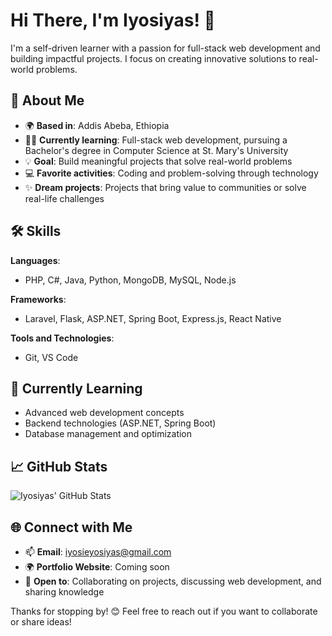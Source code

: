 # Hi There, I'm Iyosiyas! 👋

I'm a self-driven learner with a passion for full-stack web development and building impactful projects. I focus on creating innovative solutions to real-world problems.

## 🚀 About Me

- 🌍 **Based in**: Addis Abeba, Ethiopia
- 🧑‍🎓 **Currently learning**: Full-stack web development, pursuing a Bachelor's degree in Computer Science at St. Mary's University
- 💡 **Goal**: Build meaningful projects that solve real-world problems
- 💻 **Favorite activities**: Coding and problem-solving through technology
- ✨ **Dream projects**: Projects that bring value to communities or solve real-life challenges

## 🛠️ Skills

**Languages**:
- PHP, C#, Java, Python, MongoDB, MySQL, Node.js

**Frameworks**:
- Laravel, Flask, ASP.NET, Spring Boot, Express.js, React Native

**Tools and Technologies**:
- Git, VS Code

## 🌱 Currently Learning

- Advanced web development concepts
- Backend technologies (ASP.NET, Spring Boot)
- Database management and optimization

## 📈 GitHub Stats

![Iyosiyas' GitHub Stats](https://github-readme-stats.vercel.app/api?username=YOUR_GITHUB_USERNAME&show_icons=true&hide_title=true&hide=prs&count_private=true)

## 🌐 Connect with Me

- 📫 **Email**: iyosieyosiyas@gmail.com
- 🌍 **Portfolio Website**: Coming soon
- 💬 **Open to**: Collaborating on projects, discussing web development, and sharing knowledge

Thanks for stopping by! 😊 Feel free to reach out if you want to collaborate or share ideas!
